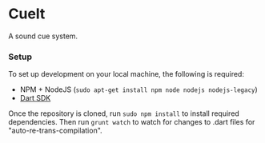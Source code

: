 # CueIt

A sound cue system.

### Setup

To set up development on your local machine, the following is required:

- NPM + NodeJS (`sudo apt-get install npm node nodejs nodejs-legacy`)
- [Dart SDK](https://www.dartlang.org/downloads/)

Once the repository is cloned, run `sudo npm install` to install required dependencies. Then run `grunt watch` to watch for changes to .dart files for "auto-re-trans-compilation".
